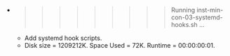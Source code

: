 * >>>>>>>>> Running inst-min-con-03-systemd-hooks.sh ...
  * Add systemd hook scripts.
  * Disk size = 1209212K. Space Used = 72K. Runtime = 00:00:00:01.
